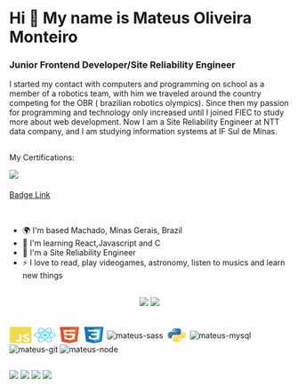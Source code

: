 Hi 👋 My name is Mateus Oliveira Monteiro
=======================================

### Junior Frontend Developer/Site Reliability Engineer

I started my contact with computers and programming on school as a member of a robotics team, with him we traveled around the country competing for the OBR (
brazilian robotics olympics). Since then my passion for programming and technology only increased until I joined FIEC to study more about web development. Now I am a Site Reliability  Engineer at NTT data company, and I am studying information systems at IF Sul de Minas.
##
 My Certifications:
<div style="display: inline_block">
  <img src="https://github.com/Mateus-Oliveira-Monteiro/Mateus-Oliveira-Monteiro/assets/81173375/da52df3c-e4b4-48b5-a4ef-57bd96650eb6"/>
</div>
<br>
<div align="left">
<a href="https://www.credly.com/users/mateus-monteiro.3491e1d8">Badge Link</a>
</div>

<br>

##

* 🌍  I'm based Machado, Minas Gerais, Brazil
* 🧠  I'm learning React,Javascript and C
* 🤝  I'm a Site Reliability Engineer
* ⚡  I love to read, play videogames, astronomy, listen to musics and learn new things

<br>

<div align="center">
  <img height="150em" src="https://github-readme-stats.vercel.app/api?username=Mateus-Oliveira-Monteiro&show_icons=true&theme=radical&include_all_commits=false&count_private=true"/>
  <img height="150em" src="https://github-readme-stats.vercel.app/api/top-langs/?username=Mateus-Oliveira-Monteiro&layout=compact&langs_count=7&theme=radical"/>
</div>

<br> 
<div style="display: inline_block"><br>
  <img align="center" alt="mateus-Js" height="30" width="40" src="https://raw.githubusercontent.com/devicons/devicon/master/icons/javascript/javascript-plain.svg">
  <img align="center" alt="mateus-React" height="30" width="40" src="https://raw.githubusercontent.com/devicons/devicon/master/icons/react/react-original.svg">
  <img align="center" alt="mateus-HTML" height="30" width="40" src="https://raw.githubusercontent.com/devicons/devicon/master/icons/html5/html5-original.svg">
  <img align="center" alt="mateus-CSS" height="30" width="40" src="https://raw.githubusercontent.com/devicons/devicon/master/icons/css3/css3-original.svg">
  <img align="center" alt="mateus-sass" height="30" width="40" src="https://cdn.jsdelivr.net/gh/devicons/devicon/icons/sass/sass-original.svg" />    
  <img align="center" alt="mateus-Python" height="30" width="40" src="https://raw.githubusercontent.com/devicons/devicon/master/icons/python/python-original.svg">
  <img align="center" alt="mateus-mysql" height="30" width="40" src="https://cdn.jsdelivr.net/gh/devicons/devicon/icons/mysql/mysql-original.svg"/>
  <img align="center" alt="mateus-git" height="30" width="40" src="https://cdn.jsdelivr.net/gh/devicons/devicon/icons/git/git-original.svg" />
  <img align="center" alt="mateus-node" height="30" width="40" src="https://cdn.jsdelivr.net/gh/devicons/devicon/icons/nodejs/nodejs-original.svg" />
          
</div>

##

<div>
  <a href="https://www.linkedin.com/in/mateus-oliveira-monteiro-2144b923b" target="_blank"><img src="https://img.shields.io/badge/-LinkedIn-%230077B5?style=for-the-badge&logo=linkedin&logoColor=white" target="_blank"></a>
  <a href = "mailto:mateusomont@gmail.com"><img src="https://img.shields.io/badge/-Gmail-%23333?style=for-the-badge&logo=gmail&logoColor=white" target="_blank"></a>
  <a href="https://www.instagram.com/mateusomont/" target="_blank"><img src="https://img.shields.io/badge/-Instagram-%23E4405F?style=for-the-badge&logo=instagram&logoColor=white" target="_blank"></a>
 <a href="https://www.discordapp.com/users/Teteus#1092" target="_blank"><img src="https://img.shields.io/badge/Discord-7289DA?style=for-the-badge&logo=discord&logoColor=white" target="_blank"></a> 
 
</div>
